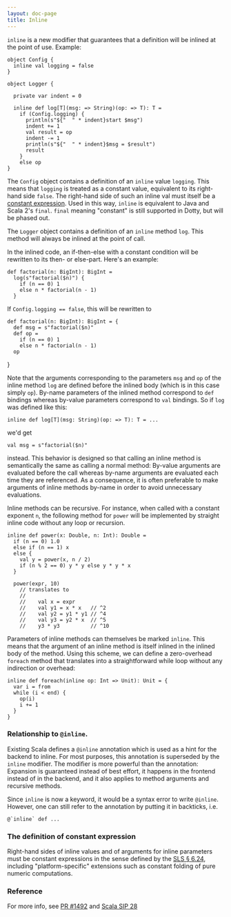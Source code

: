 ```yaml
---
layout: doc-page
title: Inline
---
```


`inline` is a new modifier that guarantees that a definition will be
inlined at the point of use. Example:

    object Config {
      inline val logging = false
    }

    object Logger {

      private var indent = 0

      inline def log[T](msg: => String)(op: => T): T =
        if (Config.logging) {
          println(s"${"  " * indent}start $msg")
          indent += 1
          val result = op
          indent -= 1
          println(s"${"  " * indent}$msg = $result")
          result
        }
        else op
    }

The `Config` object contains a definition of an `inline` value
`logging`. This means that `logging` is treated as a constant value,
equivalent to its right-hand side `false`. The right-hand side of such
an inline val must itself be a [constant
expression](#the-definition-of-constant-expression). Used in this way,
`inline` is equivalent to Java and Scala 2's `final`. `final` meaning
"constant" is still supported in Dotty, but will be phased out.

The `Logger` object contains a definition of an `inline` method `log`.
This method will always be inlined at the point of call.

In the inlined code, an if-then-else with a constant condition will be
rewritten to its then- or else-part. Here's an example:

    def factorial(n: BigInt): BigInt =
      log(s"factorial($n)") {
        if (n == 0) 1
        else n * factorial(n - 1)
      }

If `Config.logging == false`, this will be rewritten to

    def factorial(n: BigInt): BigInt = {
      def msg = s"factorial($n)"
      def op =
        if (n == 0) 1
        else n * factorial(n - 1)
      op
  }

Note that the arguments corresponding to the parameters `msg` and `op`
of the inline method `log` are defined before the inlined body (which
is in this case simply `op`). By-name parameters of the inlined method
correspond to `def` bindings whereas by-value parameters correspond to
`val` bindings. So if `log` was defined like this:

    inline def log[T](msg: String)(op: => T): T = ...

we'd get

    val msg = s"factorial($n)"

instead. This behavior is designed so that calling an inline method is
semantically the same as calling a normal method: By-value arguments
are evaluated before the call whereas by-name arguments are evaluated
each time they are referenced. As a consequence, it is often
preferable to make arguments of inline methods by-name in order to
avoid unnecessary evaluations.

Inline methods can be recursive. For instance, when called with a constant
exponent `n`, the following method for `power` will be implemented by
straight inline code without any loop or recursion.

    inline def power(x: Double, n: Int): Double =
      if (n == 0) 1.0
      else if (n == 1) x
      else {
        val y = power(x, n / 2)
        if (n % 2 == 0) y * y else y * y * x
      }

      power(expr, 10)
        // translates to
        //
        //    val x = expr
        //    val y1 = x * x   // ^2
        //    val y2 = y1 * y1 // ^4
        //    val y3 = y2 * x  // ^5
        //    y3 * y3          // ^10

Parameters of inline methods can themselves be marked `inline`. This means
that the argument of an inline method is itself inlined in the inlined body of
the method. Using this scheme, we can define a zero-overhead `foreach` method
that translates into a straightforward while loop without any indirection or
overhead:

    inline def foreach(inline op: Int => Unit): Unit = {
      var i = from
      while (i < end) {
        op(i)
        i += 1
      }
    }

### Relationship to `@inline`.

Existing Scala defines a `@inline` annotation which is used as a hint
for the backend to inline. For most purposes, this annotation is
superseded by the `inline` modifier. The modifier is more powerful
than the annotation: Expansion is guaranteed instead of best effort,
it happens in the frontend instead of in the backend, and it also applies
to method arguments and recursive methods.

Since `inline` is now a keyword, it would be a syntax error to write
`@inline`. However, one can still refer to the annotation by putting
it in backticks, i.e.

    @`inline` def ...

### The definition of constant expression

Right-hand sides of inline values and of arguments for inline parameters
must be constant expressions in the sense defined by the [SLS §
6.24](https://www.scala-lang.org/files/archive/spec/2.12/06-expressions.html#constant-expressions),
including "platform-specific" extensions such as constant folding of
pure numeric computations.

### Reference

For more info, see [PR #1492](https://github.com/lampepfl/dotty/pull/1492) and
[Scala SIP 28](http://docs.scala-lang.org/sips/pending/inline-meta.html)



